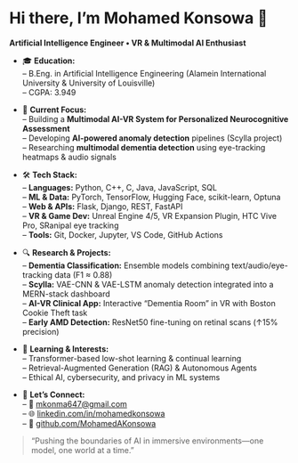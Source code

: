 # Hi there, I’m Mohamed Konsowa 👋

**Artificial Intelligence Engineer • VR & Multimodal AI Enthusiast**

- 🎓 **Education:**  
  – B.Eng. in Artificial Intelligence Engineering (Alamein International University & University of Louisville)  
  – CGPA: 3.949

- 💼 **Current Focus:**  
  – Building a **Multimodal AI-VR System for Personalized Neurocognitive Assessment**  
  – Developing **AI-powered anomaly detection** pipelines (Scylla project)  
  – Researching **multimodal dementia detection** using eye-tracking heatmaps & audio signals

- 🛠️ **Tech Stack:**  
  – **Languages:** Python, C++, C, Java, JavaScript, SQL  
  – **ML & Data:** PyTorch, TensorFlow, Hugging Face, scikit-learn, Optuna  
  – **Web & APIs:** Flask, Django, REST, FastAPI  
  – **VR & Game Dev:** Unreal Engine 4/5, VR Expansion Plugin, HTC Vive Pro, SRanipal eye tracking  
  – **Tools:** Git, Docker, Jupyter, VS Code, GitHub Actions  

- 🔍 **Research & Projects:**  
  – **Dementia Classification:** Ensemble models combining text/audio/eye-tracking data (F1 ≈ 0.88)  
  – **Scylla:** VAE-CNN & VAE-LSTM anomaly detection integrated into a MERN-stack dashboard  
  – **AI-VR Clinical App:** Interactive “Dementia Room” in VR with Boston Cookie Theft task  
  – **Early AMD Detection:** ResNet50 fine-tuning on retinal scans (↑15% precision)

- 🌱 **Learning & Interests:**  
  – Transformer-based low-shot learning & continual learning  
  – Retrieval-Augmented Generation (RAG) & Autonomous Agents  
  – Ethical AI, cybersecurity, and privacy in ML systems  

- 🤝 **Let’s Connect:**  
  – 📧 mkonma647@gmail.com  
  – 🌐 [linkedin.com/in/mohamedkonsowa](https://www.linkedin.com/in/mohamedkonsowa)  
  – 📂 [github.com/MohamedAKonsowa](https://github.com/MohamedAKonsowa)

> “Pushing the boundaries of AI in immersive environments—one model, one world at a time.”  
